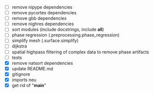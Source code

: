 - [ ] remove nipype dependencies
- [ ] remove pycortex dependencies
- [ ] remove gbb dependencies
- [ ] remove nighres dependencies
- [ ] sort modules (include docstrings, include __all__)
- [ ] phase regression (.preprocessing.phase_regression)
- [ ] simplify mesh (.surface.simplify)
- [ ] dijkstra
- [ ] spatial highpass filtering of complex data to remove phase artifacts
- [ ] tests
- [x] remove natsort dependencies
- [x] update README.md
- [x] gitignore
- [x] imports neu
- [x] get rid of "__main__"
